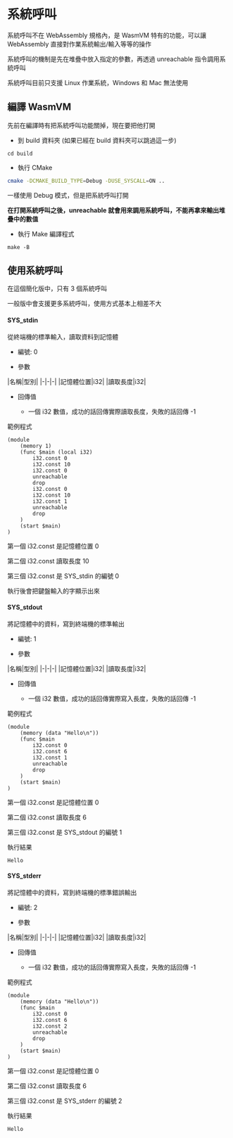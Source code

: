 # 系統呼叫

系統呼叫不在 WebAssembly 規格內，是 WasmVM 特有的功能，可以讓 WebAssembly 直接對作業系統輸出/輸入等等的操作

系統呼叫的機制是先在堆疊中放入指定的參數，再透過 unreachable 指令調用系統呼叫

系統呼叫目前只支援 Linux 作業系統，Windows 和 Mac 無法使用

## 編譯 WasmVM

先前在編譯時有把系統呼叫功能關掉，現在要把他打開

* 到 build 資料夾 (如果已經在 build 資料夾可以跳過這一步)
```
cd build
```

* 執行 CMake 

```bash
cmake -DCMAKE_BUILD_TYPE=Debug -DUSE_SYSCALL=ON ..
```

一樣使用 Debug 模式，但是把系統呼叫打開

**在打開系統呼叫之後，unreachable 就會用來調用系統呼叫，不能再拿來輸出堆疊中的數值**

* 執行 Make 編譯程式

```
make -B
```

## 使用系統呼叫

在這個簡化版中，只有 3 個系統呼叫

一般版中會支援更多系統呼叫，使用方式基本上相差不大

#### SYS_stdin

從終端機的標準輸入，讀取資料到記憶體

* 編號: 0

* 參數

|名稱|型別|
|-|-|-|
|記憶體位置|i32|
|讀取長度|i32|

* 回傳值

	* 一個 i32 數值，成功的話回傳實際讀取長度，失敗的話回傳 -1

範例程式

```
(module
	(memory 1)
	(func $main (local i32)
      	i32.const 0
      	i32.const 10
		i32.const 0
		unreachable
		drop
		i32.const 0
      	i32.const 10
		i32.const 1
		unreachable
		drop
	)
	(start $main)
)
```
第一個 i32.const 是記憶體位置 0

第二個 i32.const 讀取長度 10

第三個 i32.const 是 SYS_stdin 的編號 0

執行後會把鍵盤輸入的字顯示出來

#### SYS_stdout

將記憶體中的資料，寫到終端機的標準輸出

* 編號: 1

* 參數

|名稱|型別|
|-|-|-|
|記憶體位置|i32|
|讀取長度|i32|

* 回傳值

	* 一個 i32 數值，成功的話回傳實際寫入長度，失敗的話回傳 -1

範例程式

```
(module
	(memory (data "Hello\n"))
	(func $main
		i32.const 0
      	i32.const 6
		i32.const 1
		unreachable
		drop
	)
	(start $main)
)
```

第一個 i32.const 是記憶體位置 0

第二個 i32.const 讀取長度 6

第三個 i32.const 是 SYS_stdout 的編號 1

執行結果

```
Hello
```

#### SYS_stderr

將記憶體中的資料，寫到終端機的標準錯誤輸出

* 編號: 2

* 參數

|名稱|型別|
|-|-|-|
|記憶體位置|i32|
|讀取長度|i32|

* 回傳值

	* 一個 i32 數值，成功的話回傳實際寫入長度，失敗的話回傳 -1

範例程式

```
(module
	(memory (data "Hello\n"))
	(func $main
		i32.const 0
      	i32.const 6
		i32.const 2
		unreachable
		drop
	)
	(start $main)
)
```

第一個 i32.const 是記憶體位置 0

第二個 i32.const 讀取長度 6

第三個 i32.const 是 SYS_stderr 的編號 2

執行結果

```
Hello
```